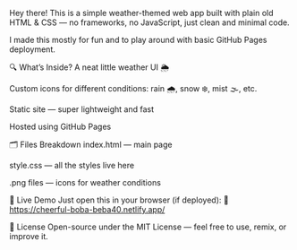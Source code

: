 
Hey there! This is a simple weather-themed web app built with plain old HTML & CSS — no frameworks, no JavaScript, just clean and minimal code.

I made this mostly for fun and to play around with basic GitHub Pages deployment.

🔍 What’s Inside?
A neat little weather UI 🌦️

Custom icons for different conditions: rain 🌧️, snow ❄️, mist 🌫️, etc.

Static site — super lightweight and fast

Hosted using GitHub Pages

🗂️ Files Breakdown
index.html — main page

style.css — all the styles live here

.png files — icons for weather conditions



🚀 Live Demo
Just open this in your browser (if deployed):
📍  https://cheerful-boba-beba40.netlify.app/

📄 License
Open-source under the MIT License — feel free to use, remix, or improve it.
